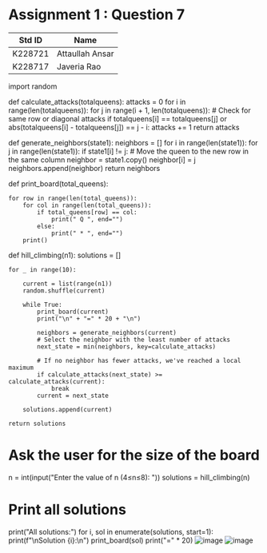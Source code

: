 # Assignment 1 : Question 7
|Std ID|Name|
|------|-|
|K228721|Attaullah Ansar|
|K228717|Javeria Rao|
import random

def calculate_attacks(totalqueens):
    attacks = 0
    for i in range(len(totalqueens)):
        for j in range(i + 1, len(totalqueens)):
            # Check for same row or diagonal attacks
            if totalqueens[i] == totalqueens[j] or abs(totalqueens[i] - totalqueens[j]) == j - i:
                attacks += 1
    return attacks

def generate_neighbors(state1):
    neighbors = []
    for i in range(len(state1)):
        for j in range(len(state1)):
            if state1[i] != j:
                # Move the queen to the new row in the same column
                neighbor = state1.copy()
                neighbor[i] = j
                neighbors.append(neighbor)
    return neighbors

def print_board(total_queens):
    
    for row in range(len(total_queens)):
        for col in range(len(total_queens)):
            if total_queens[row] == col:
                print(" Q ", end="")
            else:
                print(" * ", end="")
        print()

def hill_climbing(n1):
    solutions = []
    
    for _ in range(10):  
       
        current = list(range(n1))
        random.shuffle(current)

        while True:
            print_board(current)  
            print("\n" + "=" * 20 + "\n")

            neighbors = generate_neighbors(current)
            # Select the neighbor with the least number of attacks
            next_state = min(neighbors, key=calculate_attacks)

            # If no neighbor has fewer attacks, we've reached a local maximum
            if calculate_attacks(next_state) >= calculate_attacks(current):
                break
            current = next_state

        solutions.append(current)

    return solutions

# Ask the user for the size of the board
n = int(input("Enter the value of n (4≤n≤8): "))
solutions = hill_climbing(n)

# Print all solutions
print("All solutions:")
for i, sol in enumerate(solutions, start=1):
    print(f"\nSolution {i}:\n")
    print_board(sol)
    print("=" * 20)
    ![image](https://github.com/NUCES-Khi/assign1-7questions-javeria/assets/159615746/a8019bdb-53eb-4090-b87a-3aba0987c09a)
![image](https://github.com/NUCES-Khi/assign1-7questions-javeria/assets/159615746/c3daf020-36e8-4f8e-ad3a-32d3636f4ae7)
